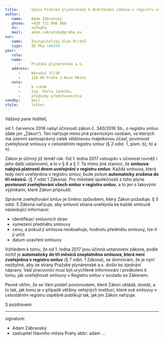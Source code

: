 ```yaml
---
title:      Výzva Pražské plynárenské k dodržování zákona o registru smluv
author:
   name:    Adam Zábranský
   phone:   +420 721 006 868
   ds:      xwfwgha
   mail:    adam.zabransky@praha.eu
our:
   name:    Zastupitelský klub Pirátů
   sign:    ZK Pha \#6394
your:
   role:    
   name:    
      -     Pražská plynárenská a.s.
   address:
      -     Národní 37/38
      -     110 00 Praha 1-Nové Město
   note:
      -     k rukám
      -     Ing. Pavla Janečka,
      -     předsedy představenstva
sendby:     mail
style:      letter
---
```


Vážený pane řediteli,

od 1. července 2016 nabyl účinnosti zákon č. 340/2016 Sb., o registru smluv (dále jen „Zákon“). Ten nařizuje mimo jiné právnickým osobám, ve kterých má územní samosprávný celek většinovou majetkovou účast, povinnost zveřejňovat smlouvy v celostátním registru smluv (§ 2 odst. 1, písm. b), h) a n). 

Zákon je účinný již téměř rok. Od 1. ledna 2017 vstoupilo v účinnost rovněž i jeho další ustanovení, a to v § 6 a § 7. Ta mimo jiné stanoví, že **smlouva nabývá platnosti dnem uveřejnění v registru smluv**. Každá smlouva, která tedy není uveřejněna v registru smluv, bude potom **automaticky zrušena do tří měsíců.** (§ 7 odst 1 Zákona). Pro městské společnosti z toho plyne **povinnost zveřejňování všech smluv v registru smluv**, a to jen s takovými výjimkami, které Zákon připouští.

Správné zveřejňování smluv je činěno způsobem, který Zákon požaduje. § 5 odst. 5 Zákona nařizuje, aby smluvní strana uveřejnila ke každé smlouvě následující informace:

* identifikaci smluvních stran
* vymezení předmětu smlouvy
* cenu, a pokud ji smlouva neobsahuje, hodnotu předmětu smlouvy, lze-li ji určit
* datum uzavření smlouvy

Vzhledem k tomu, že od 1. ledna 2017 jsou účinná ustanovení zákona, podle nichž je **automaticky do tří měsíců zneplatněna smlouva, která není zveřejněna v registru smluv** (§ 7 odst. 1 Zákona), se domnívám, že je nyní nezbytné, aby ze strany Pražské plynárenské a.s. došlo ke zjednání nápravy. Vaši pracovníci musí být urychleně informováni i proškoleni k tomu, jak uveřejňovat smlouvy v Registru smluv v souladu se Zákonem. 

Pevně věřím, že se Vám podaří povinnostem, které Zákon ukládá, dostát, a to tak, jak tomu je v případě většiny veřejných institucí, které své smlouvy v celostátním registru úspěšně publikují tak, jak jim Zákon nařizuje. 

S pozdravem

---
signature:
  - Adam Zábranský
  - zastupitel hlavního města Prahy
abbr:       adam
...
